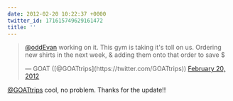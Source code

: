 ```yaml
---
date: 2012-02-20 10:22:37 +0000
twitter_id: 171615749629161472
title: ''
---
```


<blockquote class="twitter-tweet"><p lang="en" dir="ltr"><a href="https://twitter.com/oddEvan?ref_src=twsrc%5Etfw">@oddEvan</a> working on it. This gym is taking it&#39;s toll on us. Ordering new shirts in the next week, &amp; adding them onto that order to save $</p>&mdash; GOAT ([@GOATtrips](https://twitter.com/GOATtrips)) <a href="https://twitter.com/GOATtrips/status/171615529688248320?ref_src=twsrc%5Etfw">February 20, 2012</a></blockquote>
<script async src="https://platform.twitter.com/widgets.js" charset="utf-8"></script>

[@GOATtrips](https://twitter.com/GOATtrips) cool, no problem. Thanks for the update!!
